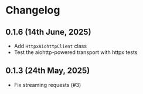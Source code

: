 # Changelog

## 0.1.6 (14th June, 2025)

- Add `HttpxAiohttpClient` class 
- Test the aiohttp-powered transport with httpx tests

## 0.1.3 (24th May, 2025)

- Fix streaming requests (#3)
